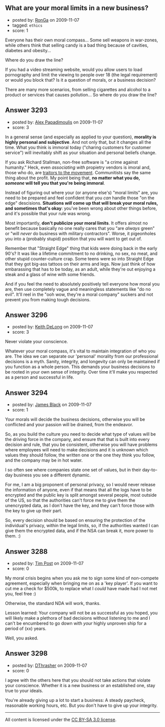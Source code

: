 ## What are your moral limits in a new business?

- posted by: [RonGa](https://stackexchange.com/users/-1/218-ronga) on 2009-11-07
- tagged: `ethics`
- score: 1

Everyone has their own moral compass...  Some sell weapons in war-zones, while others think that selling candy is a bad thing because of cavities, diabetes and obesity...

Where do you draw the line?


If you had a video streaming website, would you allow users to load pornography and limit the viewing to people over 18 (the legal requirement) or would you block that?  Is it a question of morals, or a business decision? 

There are many more scenarios, from selling cigarettes and alcohol to a product or services that causes pollution...  So where do you draw the line?


## Answer 3293

- posted by: [Alex Papadimoulis](https://stackexchange.com/users/-1/123-alex-papadimoulis) on 2009-11-07
- score: 3

In a general sense (and especially as applied to your question), **morality is highly personal and subjective**. And not only that, but it changes all the time. What you think is immoral today ("charing customers for customer service") will inevitably shift as your situation and personal beliefs change.

If you ask Richard Stallman, non-free software is "a crime against humanity." Heck, even *associating with* propietry vendors is imoral and, those who do, are [traitors to the movement](http://www.osnews.com/story/22225). Communitists say the same thing about the profit. My point being that, **no matter what you do, *someone* will tell you that you're being immoral**.

Instead of figuring out where your (or anyone else's) "moral limits" are, you need to be prepared and feel confident that you *can* handle those "on the edge" descisions. **Situations *will* come up that will break your moral rules, and sometimes that's okay**: you've been wrong about other things before, and it's possible that your rule was wrong. 

Most importantly, **don't publicize your moral limits**. It offers almost no benefit because basically no one really cares that you "are *always* green" or "will *never* do business with military contractors". Worse, it pigeonholes you into a (probably stupid) position that you will want to get out of.

Remember that "Straight Edge" thing that kids were doing back in the early 90's? It was like a lifetime commitment to no drinking, no sex, no meat, and other stupid counter-culture crap. Some teens were so into Straight Edge that they got big-ass tattoos on their arms and legs. Now just think of how embarassing that has to be today, as an adult, while they're out enjoying a steak and a glass of wine with some friends.

And if you feel the need to absolutely positively tell everyone how moral you are, then use completely vague and meaningless statements like "do no evil". It'll reel in the "ooh wow, they're a moral company" suckers and not prevent you from making tough decisions.


## Answer 3296

- posted by: [Keith DeLong](https://stackexchange.com/users/-1/888-keith-delong) on 2009-11-07
- score: 3

Never violate your conscience.

Whatever your moral compass, it's vital to maintain integration of who you are. The idea we can separate our 'personal' morality from our professional decisions is a myth. Sanity, integrity, and longevity can only be maintained if you function as a whole person. This demands your business decisions to be rooted in your own sense of integrity. Over time it'll make you respected as a person and successful in life.


## Answer 3294

- posted by: [James Black](https://stackexchange.com/users/-1/1074-james-black) on 2009-11-07
- score: 1

Your morals will decide the business decisions, otherwise you will be conflicted and your passion will be drained, from the endeavor.

So, as you build the culture you need to decide what type of values will be the driving force in the company, and ensure that that is built into every decision and rule, that you be consistent, otherwise you will have problems where employees will need to make decisions and it is unknown which values they should follow, the written one or the one they think you follow, and the company may be in hot water.

I so often see where companies state one set of values, but in their day-to-day business you see a different dynamic.  

For me, I am a big proponent of personal privacy, so I would never release the information of anyone, even if that means that all the logs have to be encrypted and the public key is split amongst several people, most outside of the US, so that the authorities can't force me to give them the unencrypted data, as I don't have the key, and they can't force those with the key to give up their part.

So, every decision should be based on ensuring the protection of the individual's privacy, within the legal limits, so, if the authorities wanted I can give them the encrypted data, and if the NSA can break it, more power to them. :)


## Answer 3288

- posted by: [Tim Post](https://stackexchange.com/users/-1/1343-tim-post) on 2009-11-07
- score: 0

My moral crisis begins when you ask me to sign some kind of non-compete agreement, especially when bringing me on as a 'key player'. If you want to cut me a check for $500k, to replace what I _could_ have made had I not met you, feel free :)

Otherwise, the standard NDA will work, thanks.

Lesson learned: Your company will not be as successful as you hoped, you will likely make a plethora of bad decisions without listening to me and I can't be encumbered to go down with _your_ highly unproven ship for a period of (xx) years.

Well, you asked.


  [1]: http://gnu.org


## Answer 3298

- posted by: [DThrasher](https://stackexchange.com/users/-1/326-dthrasher) on 2009-11-07
- score: 0

I agree with the others here that you should not take actions that violate your conscience. Whether it is a new business or an established one, stay true to your ideals. 

You're already giving up a lot to start a business: A steady paycheck, reasonable working hours, etc. But you don't have to give up your integrity.



---

All content is licensed under the [CC BY-SA 3.0 license](https://creativecommons.org/licenses/by-sa/3.0/).
